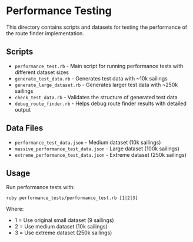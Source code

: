 # Performance Testing

This directory contains scripts and datasets for testing the performance of the route finder implementation.

## Scripts

- `performance_test.rb` - Main script for running performance tests with different dataset sizes
- `generate_test_data.rb` - Generates test data with ~10k sailings
- `generate_large_dataset.rb` - Generates larger test data with ~250k sailings
- `check_test_data.rb` - Validates the structure of generated test data
- `debug_route_finder.rb` - Helps debug route finder results with detailed output

## Data Files

- `performance_test_data.json` - Medium dataset (10k sailings)
- `massive_performance_test_data.json` - Large dataset (100k sailings)
- `extreme_performance_test_data.json` - Extreme dataset (250k sailings)

## Usage

Run performance tests with:
```
ruby performance_tests/performance_test.rb [1|2|3]
```

Where:
- 1 = Use original small dataset (9 sailings)
- 2 = Use medium dataset (10k sailings)
- 3 = Use extreme dataset (250k sailings)
